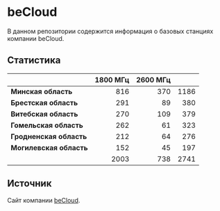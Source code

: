 # beCloud
В данном репозитории содержится информация о базовых станциях компании beCloud.

## Статистика
&nbsp; | 1800 МГц | 2600 МГц | &nbsp;
:--- | ---: | ---: | ---:
**Минская область** | 816 | 370 | 1186
**Брестская область** | 291 | 89 | 380
**Витебская область** | 270 | 109 | 379
**Гомельская область** | 262 | 61 | 323
**Гродненская область** | 212 | 64 | 276
**Могилевская область** | 152 | 45 | 197
&nbsp; | 2003 | 738 | 2741

## Источник
Сайт компании [beCloud](https://becloud.by/customers/ob-lte-advanced).